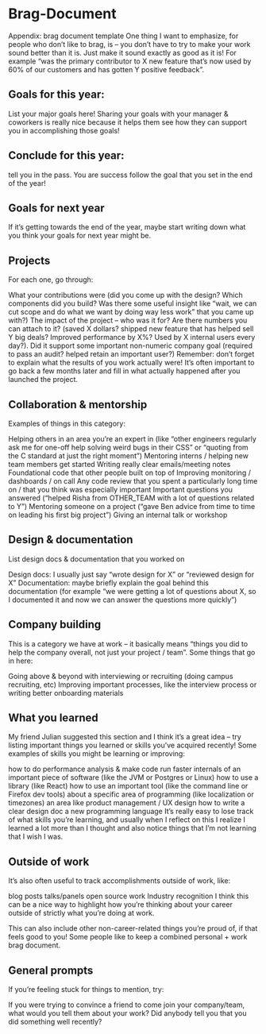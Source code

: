 # Brag-Document

Appendix: brag document template
One thing I want to emphasize, for people who don’t like to brag, is – you don’t have to try to make your work sound better than it is. Just make it sound exactly as good as it is! For example “was the primary contributor to X new feature that’s now used by 60% of our customers and has gotten Y positive feedback”.


## Goals for this year:

List your major goals here! Sharing your goals with your manager & coworkers is really nice because it helps them see how they can support you in accomplishing those goals!

## Conclude for this year:

tell you in the pass. You are success follow the goal that you set in the end of the year!

## Goals for next year

If it’s getting towards the end of the year, maybe start writing down what you think your goals for next year might be.

## Projects

For each one, go through:

What your contributions were (did you come up with the design? Which components did you build? Was there some useful insight like “wait, we can cut scope and do what we want by doing way less work” that you came up with?)
The impact of the project – who was it for? Are there numbers you can attach to it? (saved X dollars? shipped new feature that has helped sell Y big deals? Improved performance by X%? Used by X internal users every day?). Did it support some important non-numeric company goal (required to pass an audit? helped retain an important user?)
Remember: don’t forget to explain what the results of you work actually were! It’s often important to go back a few months later and fill in what actually happened after you launched the project.


## Collaboration & mentorship

Examples of things in this category:

Helping others in an area you’re an expert in (like “other engineers regularly ask me for one-off help solving weird bugs in their CSS” or “quoting from the C standard at just the right moment”)
Mentoring interns / helping new team members get started
Writing really clear emails/meeting notes
Foundational code that other people built on top of
Improving monitoring / dashboards / on call
Any code review that you spent a particularly long time on / that you think was especially important
Important questions you answered (“helped Risha from OTHER_TEAM with a lot of questions related to Y”)
Mentoring someone on a project (“gave Ben advice from time to time on leading his first big project”)
Giving an internal talk or workshop

## Design & documentation

List design docs & documentation that you worked on

Design docs: I usually just say “wrote design for X” or “reviewed design for X”
Documentation: maybe briefly explain the goal behind this documentation (for example “we were getting a lot of questions about X, so I documented it and now we can answer the questions more quickly”)

## Company building

This is a category we have at work – it basically means “things you did to help the company overall, not just your project / team”. Some things that go in here:

Going above & beyond with interviewing or recruiting (doing campus recruiting, etc)
Improving important processes, like the interview process or writing better onboarding materials

## What you learned

My friend Julian suggested this section and I think it’s a great idea – try listing important things you learned or skills you’ve acquired recently! Some examples of skills you might be learning or improving:

how to do performance analysis & make code run faster
internals of an important piece of software (like the JVM or Postgres or Linux)
how to use a library (like React)
how to use an important tool (like the command line or Firefox dev tools)
about a specific area of programming (like localization or timezones)
an area like product management / UX design
how to write a clear design doc
a new programming language
It’s really easy to lose track of what skills you’re learning, and usually when I reflect on this I realize I learned a lot more than I thought and also notice things that I’m not learning that I wish I was.


## Outside of work

It’s also often useful to track accomplishments outside of work, like:

blog posts
talks/panels
open source work
Industry recognition
I think this can be a nice way to highlight how you’re thinking about your career outside of strictly what you’re doing at work.

This can also include other non-career-related things you’re proud of, if that feels good to you! Some people like to keep a combined personal + work brag document.


## General prompts

If you’re feeling stuck for things to mention, try:

If you were trying to convince a friend to come join your company/team, what would you tell them about your work?
Did anybody tell you that you did something well recently?
